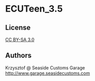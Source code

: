 # ECUTeen_3.5
## License

[CC BY-SA 3.0](https://creativecommons.org/licenses/by-sa/3.0/)

## Authors

Krzysztof @ Seaside Customs Garage
http://www.garage.seasidecustoms.com
